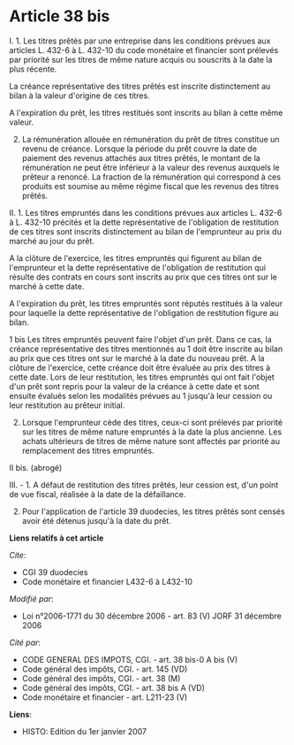 # Article 38 bis

I. 1. Les titres prêtés par une entreprise dans les conditions prévues aux articles L. 432-6 à L. 432-10 du code monétaire et
financier sont prélevés par priorité sur les titres de même nature acquis ou souscrits à la date la plus récente.

La créance représentative des titres prêtés est inscrite distinctement au bilan à la valeur d'origine de ces titres.

A l'expiration du prêt, les titres restitués sont inscrits au bilan à cette même valeur.

2. La rémunération allouée en rémunération du prêt de titres constitue un revenu de créance. Lorsque la période du prêt
couvre la date de paiement des revenus attachés aux titres prêtés, le montant de la rémunération ne peut être inférieur à la
valeur des revenus auxquels le prêteur a renoncé. La fraction de la rémunération qui correspond à ces produits est soumise au
même régime fiscal que les revenus des titres prêtés.

II. 1. Les titres empruntés dans les conditions prévues aux articles L. 432-6 à L. 432-10 précités et la dette représentative
de l'obligation de restitution de ces titres sont inscrits distinctement au bilan de l'emprunteur au prix du marché au jour
du prêt.

A la clôture de l'exercice, les titres empruntés qui figurent au bilan de l'emprunteur et la dette représentative de
l'obligation de restitution qui résulte des contrats en cours sont inscrits au prix que ces titres ont sur le marché à cette
date.

A l'expiration du prêt, les titres empruntés sont réputés restitués à la valeur pour laquelle la dette représentative de
l'obligation de restitution figure au bilan.

1 bis Les titres empruntés peuvent faire l'objet d'un prêt. Dans ce cas, la créance représentative des titres mentionnés au 1
doit être inscrite au bilan au prix que ces titres ont sur le marché à la date du nouveau prêt. A la clôture de l'exercice,
cette créance doit être évaluée au prix des titres à cette date. Lors de leur restitution, les titres empruntés qui ont fait
l'objet d'un prêt sont repris pour la valeur de la créance à cette date et sont ensuite évalués selon les modalités prévues
au 1 jusqu'à leur cession ou leur restitution au prêteur initial.

2. Lorsque l'emprunteur cède des titres, ceux-ci sont prélevés par priorité sur les titres de même nature empruntés à la date
la plus ancienne. Les achats ultérieurs de titres de même nature sont affectés par priorité au remplacement des titres
empruntés. 

II bis. (abrogé)

III. - 1. A défaut de restitution des titres prêtés, leur cession est, d'un point de vue fiscal, réalisée à la date de la
défaillance.

2. Pour l'application de l'article 39 duodecies, les titres prêtés sont censés avoir été détenus jusqu'à la date du prêt.

**Liens relatifs à cet article**

_Cite_:

  - CGI 39 duodecies
  - Code monétaire et financier L432-6 à L432-10

_Modifié par_:

  - Loi n°2006-1771 du 30 décembre 2006 - art. 83 (V) JORF 31 décembre 2006

_Cité par_:

  - CODE GENERAL DES IMPOTS, CGI. - art. 38 bis-0 A bis (V)
  - Code général des impôts, CGI. - art. 145 (VD)
  - Code général des impôts, CGI. - art. 38 (M)
  - Code général des impôts, CGI. - art. 38 bis A (VD)
  - Code monétaire et financier - art. L211-23 (V)

**Liens**:

  - HISTO: Edition du 1er janvier 2007
